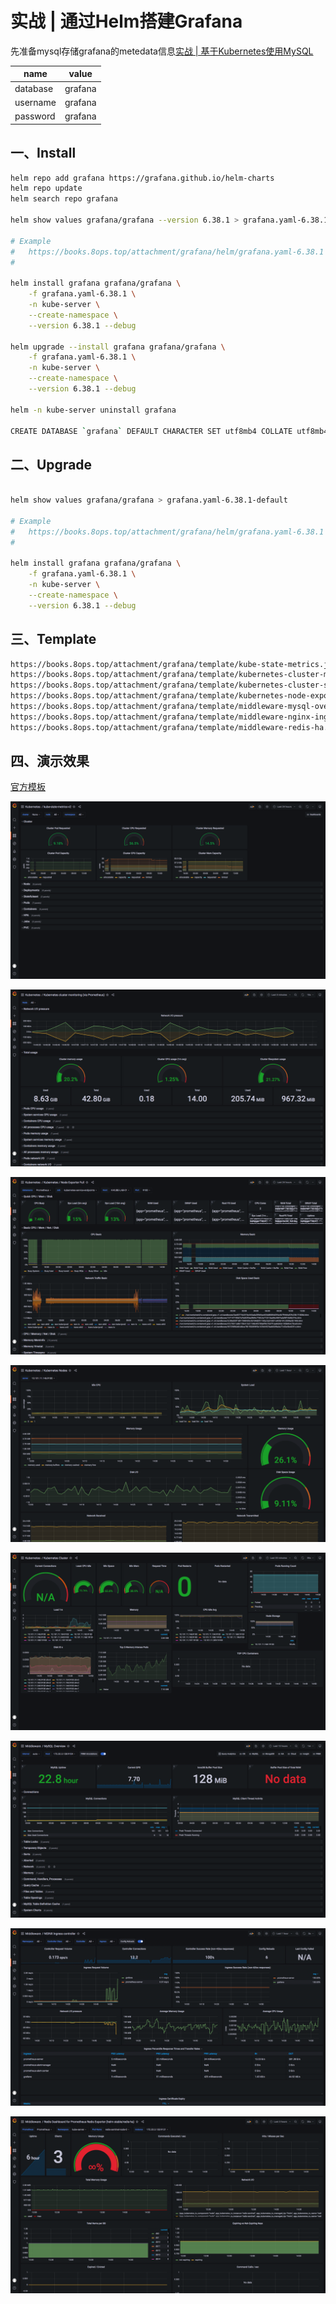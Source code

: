 # 实战 | 通过Helm搭建Grafana

先准备mysql存储grafana的metedata信息[实战 | 基于Kubernetes使用MySQL](21-mysql.md)

| name     | value   |
| -------- | ------- |
| database | grafana |
| username | grafana |
| password | grafana |



## 一、Install

```bash
helm repo add grafana https://grafana.github.io/helm-charts
helm repo update
helm search repo grafana
 
helm show values grafana/grafana --version 6.38.1 > grafana.yaml-6.38.1-default 

# Example 
#   https://books.8ops.top/attachment/grafana/helm/grafana.yaml-6.38.1
# 

helm install grafana grafana/grafana \
    -f grafana.yaml-6.38.1 \
    -n kube-server \
    --create-namespace \
    --version 6.38.1 --debug

helm upgrade --install grafana grafana/grafana \
    -f grafana.yaml-6.38.1 \
    -n kube-server \
    --create-namespace \
    --version 6.38.1 --debug
    
helm -n kube-server uninstall grafana    

CREATE DATABASE `grafana` DEFAULT CHARACTER SET utf8mb4 COLLATE utf8mb4_0900_ai_ci;

```



## 二、Upgrade

```bash

helm show values grafana/grafana > grafana.yaml-6.38.1-default 

# Example 
#   https://books.8ops.top/attachment/grafana/helm/grafana.yaml-6.38.1
# 

helm install grafana grafana/grafana \
    -f grafana.yaml-6.38.1 \
    -n kube-server \
    --create-namespace \
    --version 6.38.1 --debug
```





## 三、Template



```bash
https://books.8ops.top/attachment/grafana/template/kube-state-metrics.json
https://books.8ops.top/attachment/grafana/template/kubernetes-cluster-monitoring.json
https://books.8ops.top/attachment/grafana/template/kubernetes-cluster-summary.json
https://books.8ops.top/attachment/grafana/template/kubernetes-node-exporter-full.json
https://books.8ops.top/attachment/grafana/template/middleware-mysql-overview.json
https://books.8ops.top/attachment/grafana/template/middleware-nginx-ingress-controller.json
https://books.8ops.top/attachment/grafana/template/middleware-redis-ha.json
```



## 四、演示效果

[官方模板](https://grafana.com/grafana/dashboards/)

![kube-state-metrics](../images/grafana/kube-state-metrics.png)

![Kubernetes cluster monitoring](../images/grafana/kubernetes-cluster-monitoring.png)

![Kubernetes / Node Exporter Full](../images/grafana/kubernetes-node-exporter-full.png)

![Kubernetes Nodes](../images/grafana/kubernetes-nodes.png)

![Kubernetes Cluster](../images/grafana/kuernetes-cluster.png)

![MySQL Overview](../images/grafana/middleware-mysql.png)

![NGINX Ingress controller](../images/grafana/middleware-nginx.png)

![Redis Dashboard for Prometheus Redis Exporter](../images/grafana/middleware-redis.png)

